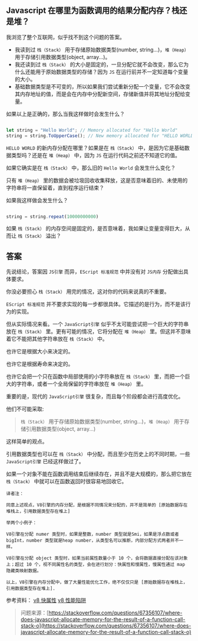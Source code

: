 ## Javascript 在哪里为函数调用的结果分配内存？栈还是堆？

我浏览了整个互联网，似乎找不到这个问题的答案。

- 我读到过 `栈（Stack）` 用于存储原始数据类型(number, string...)，`堆（Heap）` 用于存储引用数据类型(object, array...)。
- 我还读到过 `栈（Stack）` 的大小是固定的，一旦分配它就不会改变，那么它为什么还能用于原始数据类型的存储？因为 `JS` 在运行前并不一定知道每个变量的大小。
- 基础数据类型是不可变的，所以如果我们尝试重新分配一个变量，它不会改变其内存地址的值，而是会在内存中分配新空间，存储新值并将其地址分配给变量。

如果以上是正确的，那么当我这样做时会发生什么？

```js

let string = "Hello World"; // Memory allocated for "Hello World"
string = string.ToUpperCase(); // New memory allocated for "HELLO WORLD"

```

`HELLO WORLD` 的新内存分配在哪里？如果是在 `栈（Stack）` 中，是因为它是基础数据类型吗？还是在 `堆（Heap）` 中，因为 `JS` 在运行代码之前还不知道它的值。

如果它确实是在 `栈（Stack）` 中，那么旧的 `Hello World` 会发生什么变化？

只有 `堆（Heap）` 里的数据会被垃圾回收收集释放，这是否意味着旧的、未使用的字符串将一直保留着，直到程序运行结束？

如果我这样做会发生什么？

```js

string = string.repeat(10000000000)

```

如果 `栈（Stack）` 的内存空间是固定的，是否意味着，我如果让变量变得巨大，从而让 `栈（Stack）` 溢出？

## 答案

先说结论，答案因 `JS引擎` 而异，`EScript 标准规范` 中并没有对 `JS内存` 分配做出具体要求。

你没必要担心 `栈（Stack）` 用完的情况，这对你的代码来说真的不重要。

`EScript 标准规范` 并不要求实现的每一步都很具体。它描述的是行为，而不是该行为的实现。

但从实际情况来看。一个 `JavaScript引擎` 似乎不太可能尝试把一个巨大的字符串放在 `栈（Stack）` 里。更有可能的情况，它将分配在 `堆（Heap）` 里。但这并不意味着它不能把其他字符串放在 `栈（Stack）` 中。

也许它是根据大小来决定的。

也许它是根据寿命来决定的。

也许它会把一个只在函数中局部使用的小字符串放在 `栈（Stack）` 里，而把一个巨大的字符串，或者一个全局保留的字符串放在 `堆（Heap）` 里。

重要的是，现代的 `JavaScript引擎` 很复杂，而且每个阶段都会进行高度优化。

他们不可能采取:

> `栈（Stack）` 用于存储原始数据类型(number, string...)，`堆（Heap）` 用于存储引用数据类型(object, array...)

这样简单的观点。

引用数据类型也可以在 `栈（Stack）` 中分配，而且至少在历史上的不同时期，一些 `JavaScript引擎` 已经这样做过了。

如果一个对象不能在函数调用结束后继续存在，并且不是大规模的，那么把它放在 `栈（Stack）` 中就可以在函数返回时很容易地回收它。

    译者注：

    同意上述观点，V8引擎的内存分配，是根据不同情况来分配的，并不是简单的 [原始数据存在堆栈上，引用数据类型存在堆上]

    举两个小例子：

    V8引擎在分配 numer 类型时，如果是整数，number 类型就是Smi，如果是浮点数或者bigInt，number 类型就是heap number，从类型名可以推断，内部分配方式两者并不一样。
    
    V8引擎在分配 object 类型时，如果当前属性数量小于 10 个，会将数据直接分配在该对象上；超过 10 个，视不同属性名的类型，会在进行划分：快属性和慢属性，慢属性通过 map 隐藏类映射数据。

    以上，V8引擎在内存分配中，做了大量性能优化工作，绝不仅仅只是 [原始数据存在堆栈上，引用数据类型存在堆上].

参考资料：
[v8 快属性](https://v8.js.cn/blog/fast-properties/)
[v8 性能陷阱](https://siyuan.pub/2021/04/26/javascript-performance-pitfalls-v8/)

> 问题来源：[https://stackoverflow.com/questions/67356107/where-does-javascript-allocate-memory-for-the-result-of-a-function-call-stack-o](https://stackoverflow.com/questions/67356107/where-does-javascript-allocate-memory-for-the-result-of-a-function-call-stack-o)